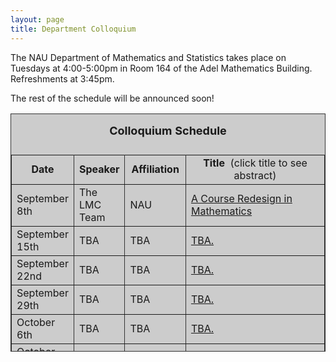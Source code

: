 ```yaml
---
layout: page
title: Department Colloquium
---
```


The NAU Department of Mathematics and Statistics takes place on Tuesdays at 4:00-5:00pm in Room 164 of the Adel Mathematics
Building. Refreshments at 3:45pm.

The rest of the schedule will be announced soon!

<table width="90%" height="381" border="" align="center" bordercolor="#333333" bgcolor="#CCCCCC">
<caption>
<center>
  <p><b><font size="+1">Colloquium Schedule</font></b></p>
  </center>
</caption>

<tbody><tr>
<td width="17%">
<center>
  <b>Date</b>
</center></td>

<td width="16%">
<center>
  <b>Speaker</b>
</center></td>

<td width="12%">
<center>
  <b>Affiliation</b>
</center></td>

<td width="55%">
<center>
  <b>Title&nbsp;</b> (click title to see abstract)
</center></td>
</tr>

<tr>
<td>September 8th</td>
<td>The LMC Team</td>
<td>NAU</td>
<td><a href="{{ site.baseurl }}/colloquium_files/lmc_090815.pdf" target="_blank">A Course Redesign in Mathematics</a></td>
</tr>

<tr>
<td>September 15th</td>
<td>TBA</td>
<td>TBA</td>
<td><a href="{{ site.baseurl }}/colloquium_files/xxx_091515.pdf" target="_blank">
TBA.</a></td>
</tr>

<tr>
<td>September 22nd</td>
<td>TBA</td>
<td>TBA</td>
<td><a href="{{ site.baseurl }}/colloquium_files/xxx_092215.pdf" target="_blank">
TBA.</a></td>
</tr>

<tr>
<td>September 29th</td>
<td>TBA</td>
<td>TBA</td>
<td><a href="{{ site.baseurl }}/colloquium_files/xxx_092915.pdf" target="_blank">
TBA.</a></td>
</tr>

<tr>
<td>October 6th</td>
<td>TBA</td>
<td>TBA</td>
<td><a href="{{ site.baseurl }}/colloquium_files/xxx_100615.pdf" target="_blank">
TBA.</a></td>
</tr>

<tr>
<td>October 13th</td>
<td>TBA</td>
<td>TBA</td>
<td><a href="{{ site.baseurl }}/colloquium_files/xxx_101315.pdf" target="_blank">
TBA.</a></td>
</tr>

<tr>
<td>October 20th</td>
<td>TBA</td>
<td>TBA</td>
<td><a href="{{ site.baseurl }}/colloquium_files/xxx_102015.pdf" target="_blank">
TBA.</a></td>
</tr>

<tr>
<td>October 27th</td>
<td>TBA</td>
<td>TBA</td>
<td><a href="{{ site.baseurl }}/colloquium_files/xxx_102715.pdf" target="_blank">
TBA.</a></td>
</tr>

<tr>
<td>November 3rd</td>
<td>TBA</td>
<td>TBA</td>
<td><a href="{{ site.baseurl }}/colloquium_files/xxx_110315.pdf" target="_blank">
TBA.</a></td>
</tr>

<tr>
<td>November 10th</td>
<td>TBA</td>
<td>TBA</td>
<td><a href="{{ site.baseurl }}/colloquium_files/xxx_111015.pdf" target="_blank">
TBA.</a></td>
</tr>

<tr>
<td>November 17th</td>
<td>TBA</td>
<td>TBA</td>
<td><a href="{{ site.baseurl }}/colloquium_files/xxx_111715.pdf" target="_blank">
TBA.</a></td>
</tr>

<tr>
<td>November 24th</td>
<td>TBA</td>
<td>TBA</td>
<td><a href="{{ site.baseurl }}/colloquium_files/xxx_112415.pdf" target="_blank">
TBA.</a></td>
</tr>

<tr>
  <td>December 1st</td>
  <td>Reading Week</td>
  <td>No Talk Scheduled</td>
<td></td>
</tr>
